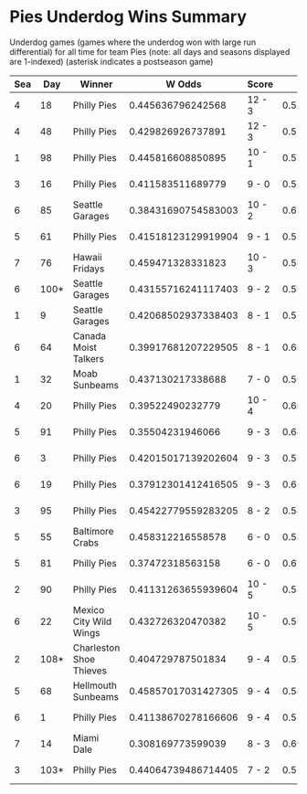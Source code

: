 # Pies Underdog Wins Summary



Underdog games (games where the underdog won with large run differential) for all time for team Pies (note: all days and seasons displayed are 1-indexed) (asterisk indicates a postseason game)


| Sea | Day | Winner | W Odds | Score | L Odds | Loser | 
| ------ |------ |------ |------ |------ |------ |------ |
| 4 | 18 | Philly Pies | 0.445636796242568 | 12 - 3 | 0.5543632037574311 | Baltimore Crabs | 
| 4 | 48 | Philly Pies | 0.429826926737891 | 12 - 3 | 0.5701730732621081 | Baltimore Crabs | 
| 1 | 98 | Philly Pies | 0.445816608850895 | 10 - 1 | 0.5541833911491041 | Baltimore Crabs | 
| 3 | 16 | Philly Pies | 0.411583511689779 | 9 - 0 | 0.5884164883102201 | Canada Moist Talkers | 
| 6 | 85 | Seattle Garages | 0.38431690754583003 | 10 - 2 | 0.6156830924541691 | Philly Pies | 
| 5 | 61 | Philly Pies | 0.41518123129919904 | 9 - 1 | 0.5848187687008001 | Baltimore Crabs | 
| 7 | 76 | Hawaii Fridays | 0.459471328331823 | 10 - 3 | 0.5405286716681761 | Philly Pies | 
| 6 | 100* | Seattle Garages | 0.43155716241117403 | 9 - 2 | 0.5684428375888261 | Philly Pies | 
| 1 | 9 | Seattle Garages | 0.42068502937338403 | 8 - 1 | 0.5793149706266151 | Philly Pies | 
| 6 | 64 | Canada Moist Talkers | 0.39917681207229505 | 8 - 1 | 0.6008231879277051 | Philly Pies | 
| 1 | 32 | Moab Sunbeams | 0.437130217338688 | 7 - 0 | 0.562869782661311 | Philly Pies | 
| 4 | 20 | Philly Pies | 0.39522490232779 | 10 - 4 | 0.604775097672209 | Breckenridge Jazz Hands | 
| 5 | 91 | Philly Pies | 0.35504231946066 | 9 - 3 | 0.644957680539339 | Breckenridge Jazz Hands | 
| 6 | 3 | Philly Pies | 0.42015017139202604 | 9 - 3 | 0.5798498286079731 | Seattle Garages | 
| 6 | 19 | Philly Pies | 0.37912301412416505 | 9 - 3 | 0.6208769858758341 | Mexico City Wild Wings | 
| 3 | 95 | Philly Pies | 0.45422779559283205 | 8 - 2 | 0.545772204407167 | Hellmouth Sunbeams | 
| 5 | 55 | Baltimore Crabs | 0.458312216558578 | 6 - 0 | 0.541687783441421 | Philly Pies | 
| 5 | 81 | Philly Pies | 0.37472318563158 | 6 - 0 | 0.6252768143684191 | Breckenridge Jazz Hands | 
| 2 | 90 | Philly Pies | 0.41131263655939604 | 10 - 5 | 0.588687363440603 | Hades Tigers | 
| 6 | 22 | Mexico City Wild Wings | 0.432726320470382 | 10 - 5 | 0.567273679529617 | Philly Pies | 
| 2 | 108* | Charleston Shoe Thieves | 0.404729787501834 | 9 - 4 | 0.595270212498165 | Philly Pies | 
| 5 | 68 | Hellmouth Sunbeams | 0.45857017031427305 | 9 - 4 | 0.5414298296857261 | Philly Pies | 
| 6 | 1 | Philly Pies | 0.41138670278166606 | 9 - 4 | 0.588613297218333 | Seattle Garages | 
| 7 | 14 | Miami Dale | 0.308169773599039 | 8 - 3 | 0.69183022640096 | Philly Pies | 
| 3 | 103* | Philly Pies | 0.44064739486714405 | 7 - 2 | 0.559352605132855 | Canada Moist Talkers | 


